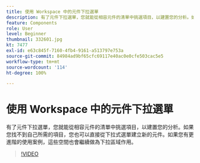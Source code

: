 ```yaml
---
title: 使用 Workspace 中的元件下拉選單
description: 有了元件下拉選單，您就能從相容元件的清單中挑選項目，以建置您的分析。如果您找不到自己所需的項目，您也可以直接從下拉式選單建立新的元件。如果您有更進階的使用案例，這些空間也會繼續做為下拉區域作用。
feature: Components
role: User
level: Beginner
thumbnail: 332601.jpg
kt: 7477
exl-id: e63c845f-7160-4fb4-9161-a513797e753a
source-git-commit: 84984ad9bf65cfc69117e40ac0e0cfe503cac5e5
workflow-type: tm+mt
source-wordcount: '114'
ht-degree: 100%

---
```


# 使用 Workspace 中的元件下拉選單

有了元件下拉選單，您就能從相容元件的清單中挑選項目，以建置您的分析。如果您找不到自己所需的項目，您也可以直接從下拉式選單建立新的元件。如果您有更進階的使用案例，這些空間也會繼續做為下拉區域作用。

>[!VIDEO](https://video.tv.adobe.com/v/332601/?quality=12&learn=on)
